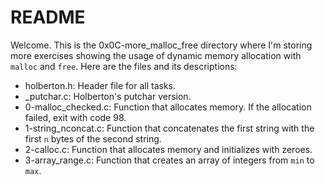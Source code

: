 # README

Welcome. This is the 0x0C-more_malloc_free directory where I'm storing more exercises showing the usage of dynamic memory allocation with `malloc` and `free`. Here are the files and its descriptions:

 - holberton.h: Header file for all tasks.
 - _putchar.c: Holberton's putchar version.
 - 0-malloc_checked.c: Function that allocates memory. If the allocation failed, exit with code 98. 
 - 1-string_nconcat.c: Function that concatenates the first string with the first `n` bytes of the second string.
 - 2-calloc.c: Function that allocates memory and initializes with zeroes.
 - 3-array_range.c: Function that creates an array of integers from `min` to `max`.
 
